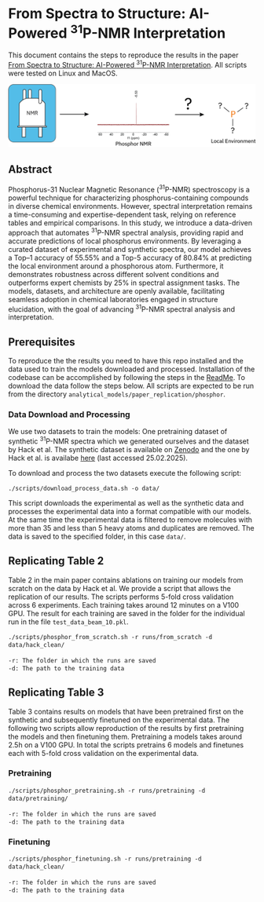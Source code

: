 # From Spectra to Structure: AI-Powered <sup>31</sup>P-NMR Interpretation

This document contains the steps to reproduce the results in the paper [From Spectra to Structure: AI-Powered <sup>31</sup>P-NMR Interpretation](). All scripts were tested on Linux and MacOS.

<p align='center'>
  <img src='../figures/phosphor.png'>
</p>


## Abstract

Phosphorus-31 Nuclear Magnetic Resonance (<sup>31</sup>P-NMR) spectroscopy is a powerful technique for characterizing phosphorus-containing compounds in diverse chemical environments. However, spectral interpretation remains a time-consuming and expertise-dependent task, relying on reference tables and empirical comparisons. In this study, we introduce a data-driven approach that automates <sup>31</sup>P-NMR spectral analysis, providing rapid and accurate predictions of local phosphorus environments. By leveraging a curated dataset of experimental and synthetic spectra, our model achieves a Top–1 accuracy of 55.55% and a Top-5 accuracy of 80.84% at predicting the local environment around a phosphorous atom. Furthermore, it demonstrates robustness across different solvent conditions and outperforms expert chemists by 25% in spectral assignment tasks. The models, datasets, and architecture are openly available, facilitating seamless adoption in chemical laboratories engaged in structure elucidation, with the goal of advancing <sup>31</sup>P-NMR spectral analysis and interpretation.

## Prerequisites

To reproduce the the results you need to have this repo installed and the data used to train the models downloaded and processed. Installation of the codebase can be accomplished by following the steps in the [ReadMe](../../README.md). To download the data follow the steps below. All scripts are expected to be run from the directory `analytical_models/paper_replication/phosphor`.

### Data Download and Processing

We use two datasets to train the models: One pretraining dataset of synthetic <sup>31</sup>P-NMR spectra which we generated ourselves and the dataset by Hack et al. The synthetic dataset is available on [Zenodo](link_here) and the one by Hack et al. is availabe [here](https://github.com/clacor/Ilm-NMR-P31) (last accessed 25.02.2025).

To download and process the two datasets execute the following script:

```
./scripts/download_process_data.sh -o data/
```

This script downloads the experimental as well as the synthetic data and processes the experimental data into a format compatible with our models. At the same time the experimental data is filtered to remove molecules with more than 35 and less than 5 heavy atoms and duplicates are removed. The data is saved to the specified folder, in this case `data/`.

## Replicating Table 2

Table 2 in the main paper contains ablations on training our models from scratch on the data by Hack et al. We provide a script that allows the replication of our results. The scripts performs 5-fold cross validation across 6 experiments. Each training takes around 12 minutes on a V100 GPU. The result for each training are saved in the folder for the individual run in the file `test_data_beam_10.pkl`.

```
./scripts/phosphor_from_scratch.sh -r runs/from_scratch -d data/hack_clean/

-r: The folder in which the runs are saved
-d: The path to the training data
```

## Replicating Table 3

Table 3 contains results on models that have been pretrained first on the synthetic and subsequently finetuned on the experimental data. The following two scripts allow reproduction of the results by first pretraining the models and then finetuning them. Pretraining a models takes around 2.5h on a V100 GPU. In total the scripts pretrains 6 models and finetunes each with 5-fold cross validation on the experimental data.

### Pretraining

```
./scripts/phosphor_pretraining.sh -r runs/pretraining -d data/pretraining/

-r: The folder in which the runs are saved
-d: The path to the training data
```

### Finetuning

```
./scripts/phosphor_finetuning.sh -r runs/pretraining -d data/hack_clean/

-r: The folder in which the runs are saved
-d: The path to the training data
```